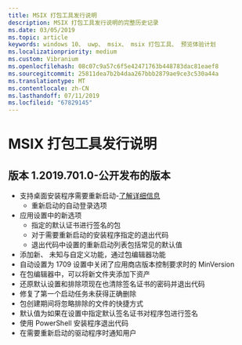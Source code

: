 ```yaml
---
title: MSIX 打包工具发行说明
description: MSIX 打包工具发行说明的完整历史记录
ms.date: 03/05/2019
ms.topic: article
keywords: windows 10、 uwp、 msix、 msix 打包工具、 预览体验计划
ms.localizationpriority: medium
ms.custom: Vibranium
ms.openlocfilehash: 08c07c9a57c6f5e42471763b448783dac81eaef8
ms.sourcegitcommit: 25811dea7b2b4daa267bbb2879ae9ce3c530a44a
ms.translationtype: MT
ms.contentlocale: zh-CN
ms.lasthandoff: 07/11/2019
ms.locfileid: "67829145"
---
```

# <a name="msix-packaging-tool-release-notes"></a>MSIX 打包工具发行说明

## <a name="version-120197010---public-release"></a>版本 1.2019.701.0-公开发布的版本

- 支持桌面安装程序需要重新启动-[了解详细信息](../support-restart.md)
    - 重新启动的自动登录选项 
- 应用设置中的新选项
    - 指定的默认证书进行签名的包 
    - 对于需要重新启动的安装程序指定的退出代码
    - 退出代码中设置的重新启动列表包括常见的默认值
- 添加新、 未知与自定义功能，通过包编辑器功能
- 自动设置为 1709 设置中关闭了应用商店版本控制要求时的 MinVersion
- 在包编辑器中，可以将新文件夹添加下资产
- 还原默认设置和排除项现在也清除签名证书的密码并退出代码
- 修复了第一个启动任务未获得正确删除
- 包创建期间将忽略排除的文件的快捷方式
- 默认值为如果在设置中指定默认签名证书对程序包进行签名
- 使用 PowerShell 安装程序退出代码
- 在需要重新启动的驱动程序时通知用户
